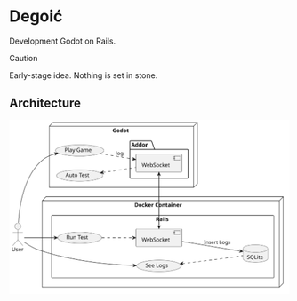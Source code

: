 # Degoić
Development Godot on Rails.

> [!CAUTION]
> Early-stage idea. Nothing is set in stone.

## Architecture
![Architecture](doc/architecture.svg)
